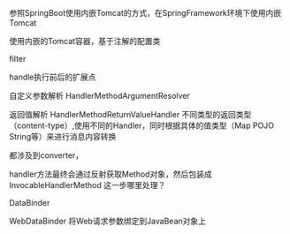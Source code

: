 
参照SpringBoot使用内嵌Tomcat的方式，在SpringFramework环境下使用内嵌Tomcat

使用内嵌的Tomcat容器，基于注解的配置类



filter 

handle执行前后的扩展点 

自定义参数解析  HandlerMethodArgumentResolver 

返回值解析   HandlerMethodReturnValueHandler 不同类型的返回类型（content-type）,使用不同的Handler，同时根据具体的值类型（Map POJO String等）来进行消息内容转换 

都涉及到converter，


handler方法最终会通过反射获取Method对象，然后包装成 InvocableHandlerMethod  这一步哪里处理？


DataBinder

WebDataBinder 将Web请求参数绑定到JavaBean对象上 